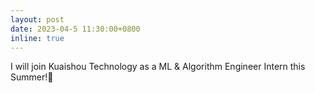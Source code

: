 ```yaml
---
layout: post
date: 2023-04-5 11:30:00+0800
inline: true
---
```


I will join Kuaishou Technology as a ML & Algorithm Engineer Intern this Summer!🙂

